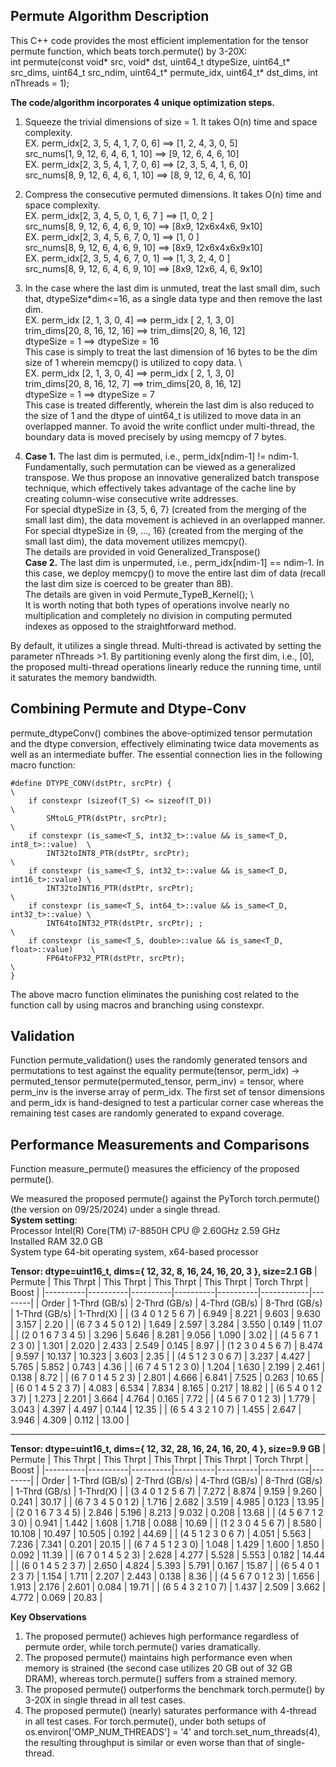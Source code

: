## **Permute Algorithm Description**
This C++ code provides the most efficient implementation for the tensor permute function, which beats torch.permute() by 3-20X: \
int permute(const void* src, void* dst, uint64_t dtypeSize, uint64_t* src_dims,
    uint64_t src_ndim, uint64_t* permute_idx, uint64_t* dst_dims, int nThreads = 1);

**The code/algorithm incorporates 4 unique optimization steps.** 
1. Squeeze the trivial dimensions of size = 1. It takes O(n) time and space complexity. \
EX.   perm_idx[2, 3, 5,  4, 1, 7, 0,  6] ==>  [1,  2, 4, 3, 0, 5]   \
      src_nums[1, 9, 12, 6, 4, 6, 1, 10] ==>  [9, 12, 6, 4, 6, 10]  \
EX.   perm_idx[2, 3, 5, 4, 1, 7, 0,  6]  ==>  [2, 3,  5, 4, 1, 6, 0]   \
      src_nums[8, 9, 12, 6, 4, 6, 1, 10] ==>  [8, 9, 12, 6, 4, 6, 10]     
      
 
2. Compress the consecutive permuted dimensions. It takes O(n) time and space complexity. \
EX.   perm_idx[2, 3,  4,  5,    0, 1,   6, 7 ]  ==>  [1,           0,    2 ]  \
      src_nums[8, 9,  12, 6,    4, 6,   9, 10]  ==>  [8x9,  12x6x4x6,  9x10]       
EX.   perm_idx[2, 3,  4,  5,  6, 7,     0,  1]  ==>  [1,              0  ]    \
      src_nums[8, 9,  12, 6,  4, 6,     9, 10]  ==>  [8x9,  12x6x4x6x9x10]         
EX.   perm_idx[2, 3,   5,  4,   6, 7,   0,  1]  ==>  [1,     3,    2,   4,    0  ]   \
      src_nums[8, 9,   12, 6,   4, 6,   9, 10]  ==>  [8x9,  12x6,  4,   6,   9x10]        
  
3. In the case where the last dim is unmuted, treat the last small dim, such that, dtypeSize*dim<=16, as a single data type 
         and then remove the last dim. \
EX. perm_idx [2,  1,  3,  0, 4]   ==> perm_idx [ 2, 1,  3,  0]  \
    trim_dims[20, 8, 16, 12, 16]   ==> trim_dims[20, 8, 16, 12]  \
    dtypeSize = 1                 ==> dtypeSize = 16             \
This case is simply to treat the last dimension of 16 bytes to be the dim size of 1 wherein memcpy() is utilized to copy data. \    
EX.   perm_idx [2,  1,  3,  0, 4]   ==> perm_idx [ 2, 1,  3,  0]  \
      trim_dims[20, 8, 16, 12, 7]   ==> trim_dims[20, 8, 16, 12]  \
      dtypeSize = 1                 ==> dtypeSize = 7             \
This case is treated differently, wherein the last dim is also reduced to the size of 1 and the dtype of uint64_t is utilized to move data in an overlapped manner. 
To avoid the write conflict under multi-thread, the boundary data is moved precisely by using memcpy of 7 bytes. 
 
4. **Case 1.** The last dim is permuted, i.e., perm_idx[ndim-1] != ndim-1. \
Fundamentally, such permutation can be viewed as a generalized transpose. 
We thus propose an innovative generalized batch transpose technique, which effectively takes advantage of the cache line by creating column-wise consecutive write addresses.  
For special dtypeSize in {3, 5, 6, 7} (created from the merging of the small last dim), the data movement is achieved in an overlapped manner. \
For special dtypeSize in {9, ..., 16} (created from the merging of the small last dim), the data movement utilizes memcpy(). \
The details are provided in void Generalized_Transpose() \
**Case 2.** The last dim is unpermuted, i.e., perm_idx[ndim-1] == ndim-1.
In this case, we deploy memcpy() to move the entire last dim of data (recall the last dim size is coerced to be greater than 8B). \
The details are given in void Permute_TypeB_Kernel(); \    
It is worth noting that both types of operations involve nearly no multiplication and completely no division in computing permuted indexes
as opposed to the straightforward method.
 
By default, it utilizes a single thread. Multi-thread is activated by setting the parameter nThreads >1.
By partitioning evenly along the first dim, i.e., [0], the proposed multi-thread operations linearly reduce the running time,
until it saturates the memory bandwidth.

## **Combining Permute and Dtype-Conv**
permute_dtypeConv() combines the above-optimized tensor permutation and the dtype conversion, effectively eliminating twice data movements as well as an intermediate buffer. 
The essential connection lies in the following macro function: 
```
#define DTYPE_CONV(dstPtr, srcPtr) {                                    \
    if constexpr (sizeof(T_S) <= sizeof(T_D))                           \
        SMtoLG_PTR(dstPtr, srcPtr);                                     \
    if constexpr (is_same<T_S, int32_t>::value && is_same<T_D, int8_t>::value)  \
        INT32toINT8_PTR(dstPtr, srcPtr);                                        \
    if constexpr (is_same<T_S, int32_t>::value && is_same<T_D, int16_t>::value) \
        INT32toINT16_PTR(dstPtr, srcPtr);                                       \
    if constexpr (is_same<T_S, int64_t>::value && is_same<T_D, int32_t>::value) \
        INT64toINT32_PTR(dstPtr, srcPtr); ;                                     \
    if constexpr (is_same<T_S, double>::value && is_same<T_D, float>::value)    \
        FP64toFP32_PTR(dstPtr, srcPtr);                                         \
}
```

The above macro function eliminates the punishing cost related to the function call by using macros and branching using constexpr.   

## **Validation**
Function permute_validation() uses the randomly generated tensors and permutations to test against the equality
permute(tensor, perm_idx) -> permuted_tensor
permute(permuted_tensor, perm_inv) = tensor, where perm_inv is the inverse array of perm_idx.
The first set of tensor dimensions and perm_idx is hand-designed to test a particular corner case
whereas the remaining test cases are randomly generated to expand coverage. 

## **Performance Measurements and Comparisons**
Function measure_permute() measures the efficiency of the proposed permute(). 

We measured the proposed permute() against the PyTorch torch.permute() (the version on 09/25/2024) under a single thread. \
**System setting**: \
Processor	Intel(R) Core(TM) i7-8850H CPU @ 2.60GHz   2.59 GHz \
Installed RAM	32.0 GB \
System type	64-bit operating system, x64-based processor

**Tensor: dtype=uint16_t, dims={ 12, 32, 8, 16, 24, 16, 20, 3 }, size=2.1 GB** 
| Permute | This Thrpt     | This Thrpt     | This Thrpt     | This Thrpt     | Torch Thrpt   | Boost |
|----------|----------|----------|----------|----------|------------|--------|
| Order           | 1-Thrd (GB/s) | 2-Thrd (GB/s) | 4-Thrd (GB/s) | 8-Thrd (GB/s) | 1-Thrd (GB/s) | 1-Thrd(X) | 
| (3 4 0 1 2 5 6 7)   | 6.949    | 8.221 | 9.603  | 9.630 | 3.157  | 2.20 |
| (6 7 3 4 5 0 1 2)   | 1.649   | 2.597 | 3.284  | 3.550 | 0.149  | 11.07 |
| (2 0 1 6 7 3 4 5)   |  3.296   | 5.646  | 8.281  | 9.056 | 1.090 | 3.02 |
|  (4 5 6 7 1 2 3 0)  |  1.301   | 2.020  | 2.433 | 2.549 | 0.145  | 8.97 |
| (1 2 3 0 4 5 6 7)   |  8.474   | 9.597 | 10.137 | 10.323 | 3.603  | 2.35 | 
| (4 5 1 2 3 0 6 7)   | 3.237    | 4.427  | 5.765 | 5.852 | 0.743  | 4.36 |
| (6 7 4 5 1 2 3 0)   | 1.204    | 1.630 | 2.199 | 2.461 | 0.138  | 8.72 |
| (6 7 0 1 4 5 2 3)   | 2.801    |  4.666  | 6.841 | 7.525  | 0.263  | 10.65 |
| (6 0 1 4 5 2 3 7)   | 4.083    | 6.534 | 7.834 | 8.165 | 0.217  | 18.82 | 
| (6 5 4 0 1 2 3 7)   | 1.273    | 2.201  | 3.664 | 4.764 | 0.165  | 7.72  |
| (4 5 6 7 0 1 2 3)   | 1.779    | 3.043 | 4.397 | 4.497 | 0.144  | 12.35 |
| (6 5 4 3 2 1 0 7)   | 1.455    | 2.647 | 3.946 |  4.309 | 0.112  | 13.00 |



___

       
**Tensor: dtype=uint16_t, dims={ 12, 32, 28, 16, 24, 16, 20, 4 }, size=9.9 GB** 
| Permute | This Thrpt     | This Thrpt     | This Thrpt     | This Thrpt     | Torch Thrpt   | Boost |
|----------|----------|----------|----------|----------|------------|--------|
| Order           | 1-Thrd (GB/s) | 2-Thrd (GB/s) | 4-Thrd (GB/s) | 8-Thrd (GB/s) | 1-Thrd (GB/s) | 1-Thrd(X) | 
| (3 4 0 1 2 5 6 7)   | 7.272    | 8.874   |  9.159 |  9.260 | 0.241 | 30.17 |
| (6 7 3 4 5 0 1 2)   |  1.716   | 2.682   | 3.519 | 4.985 | 0.123  | 13.95 |
| (2 0 1 6 7 3 4 5)   |  2.846   |  5.196 | 8.213  |  9.032  | 0.208   | 13.68 |
|  (4 5 6 7 1 2 3 0)  |  0.941   | 1.442 | 1.608 | 1.718  | 0.088   | 10.69 |
| (1 2 3 0 4 5 6 7)   |  8.580   | 10.108 | 10.497  | 10.505 | 0.192   | 44.69 | 
| (4 5 1 2 3 0 6 7)   | 4.051    | 5.563 | 7.236 | 7.341 | 0.201   | 20.15 |
| (6 7 4 5 1 2 3 0)   | 1.048    | 1.429  | 1.600 | 1.850 | 0.092  | 11.39 |
| (6 7 0 1 4 5 2 3)   | 2.628    | 4.277 | 5.528 | 5.553 | 0.182  | 14.44 |
| (6 0 1 4 5 2 3 7)   | 2.650    | 4.824 | 5.393 | 5.791  | 0.167  | 15.87 | 
| (6 5 4 0 1 2 3 7)   | 1.154    | 1.711  | 2.207  | 2.443 | 0.138  | 8.36  |
| (4 5 6 7 0 1 2 3)   | 1.656    | 1.913 | 2.176 | 2.601 | 0.084  | 19.71 |
| (6 5 4 3 2 1 0 7)   | 1.437    | 2.509 | 3.662 | 4.772 | 0.069  | 20.83 |


**Key Observations** 
1. The proposed permute() achieves high performance regardless of permute order, while torch.permute() varies dramatically.
2. The proposed permute() maintains high performance even when memory is strained (the second case utilizes 20 GB out of 32 GB DRAM), whereas torch.permute() suffers from a strained memory.
3. The proposed permute() outperforms the benchmark torch.permute() by 3-20X in single thread in all test cases.
4. The proposed permute() (nearly) saturates performance with 4-thread in all test cases. For torch.permute(), under both setups of os.environ['OMP_NUM_THREADS'] = '4' and torch.set_num_threads(4), the resulting throughput is similar or even worse than that of single-thread. 



